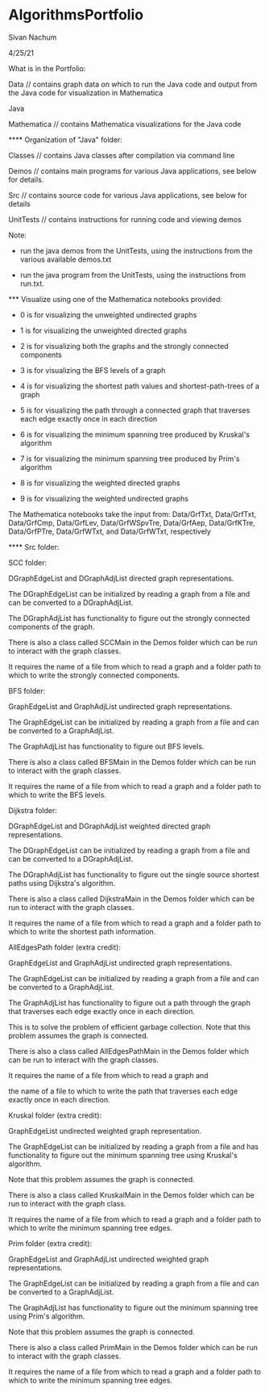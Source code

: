 # AlgorithmsPortfolio
Sivan Nachum

4/25/21



What is in the Portfolio:

Data // contains graph data on which to run the Java code and output from the Java code for visualization in Mathematica

Java

Mathematica // contains Mathematica visualizations for the Java code




**** Organization of "Java" folder:

Classes // contains Java classes after compilation via command line

Demos // contains main programs for various Java applications, see below for details.

Src // contains source code for various Java applications, see below for details

UnitTests // contains instructions for running code and viewing demos




Note: 

- run the java demos from the UnitTests, using the instructions from the various available demos.txt

- run the java program from the UnitTests, using the instructions from run.txt.




*** Visualize using one of the Mathematica notebooks provided:

- 0 is for visualizing the unweighted undirected graphs

- 1 is for visualizing the unweighted directed graphs

- 2 is for visualizing both the graphs and the strongly connected components

- 3 is for visualizing the BFS levels of a graph

- 4 is for visualizing the shortest path values and shortest-path-trees of a graph

- 5 is for visualizing the path through a connected graph that traverses each edge exactly once in each direction

- 6 is for visualizing the minimum spanning tree produced by Kruskal's algorithm

- 7 is for visualizing the minimum spanning tree produced by Prim's algorithm

- 8 is for visualizing the weighted directed graphs

- 9 is for visualizing the weighted undirected graphs


The Mathematica notebooks take the input from:
Data/GrfTxt, Data/GrfTxt, Data/GrfCmp, Data/GrfLev, Data/GrfWSpvTre, Data/GrfAep, Data/GrfKTre, Data/GrfPTre, Data/GrfWTxt, and Data/GrfWTxt, respectively




**** Src folder:

SCC folder:

DGraphEdgeList and DGraphAdjList directed graph representations. 

The DGraphEdgeList can be initialized by reading a graph from a file and can be converted to a DGraphAdjList. 

The DGraphAdjList has functionality to figure out the strongly connected components of the graph.

There is also a class called SCCMain in the Demos folder which can be run to interact with the graph classes.

It requires the name of a file from which to read a graph and a folder path to which to write the strongly connected components.



BFS folder:

GraphEdgeList and GraphAdjList undirected graph representations. 

The GraphEdgeList can be initialized by reading a graph from a file and can be converted to a GraphAdjList. 

The GraphAdjList has functionality to figure out BFS levels.

There is also a class called BFSMain in the Demos folder which can be run to interact with the graph classes.

It requires the name of a file from which to read a graph and a folder path to which to write the BFS levels.




Dijkstra folder:

DGraphEdgeList and DGraphAdjList weighted directed graph representations. 

The DGraphEdgeList can be initialized by reading a graph from a file and can be converted to a DGraphAdjList. 

The DGraphAdjList has functionality to figure out the single source shortest paths using Dijkstra's algorithm.

There is also a class called DijkstraMain in the Demos folder which can be run to interact with the graph classes.

It requires the name of a file from which to read a graph and a folder path to which to write the shortest path information.




AllEdgesPath folder (extra credit):

GraphEdgeList and GraphAdjList undirected graph representations. 

The GraphEdgeList can be initialized by reading a graph from a file and can be converted to a GraphAdjList. 

The GraphAdjList has functionality to figure out a path through the graph that traverses each edge exactly once in each direction.

This is to solve the problem of efficient garbage collection. Note that this problem assumes the graph is connected.

There is also a class called AllEdgesPathMain in the Demos folder which can be run to interact with the graph classes.

It requires the name of a file from which to read a graph and 

the name of a file to which to write the path that traverses each edge exactly once in each direction.




Kruskal folder (extra credit):

GraphEdgeList undirected weighted graph representation. 

The GraphEdgeList can be initialized by reading a graph from a file and has functionality to figure out the minimum spanning tree using Kruskal's algorithm.

Note that this problem assumes the graph is connected.


There is also a class called KruskalMain in the Demos folder which can be run to interact with the graph class.

It requires the name of a file from which to read a graph and a folder path to which to write the minimum spanning tree edges.




Prim folder (extra credit):

GraphEdgeList and GraphAdjList undirected weighted graph representations. 

The GraphEdgeList can be initialized by reading a graph from a file and can be converted to a GraphAdjList. 

The GraphAdjList has functionality to figure out the minimum spanning tree using Prim's algorithm.

Note that this problem assumes the graph is connected.

There is also a class called PrimMain in the Demos folder which can be run to interact with the graph classes.

It requires the name of a file from which to read a graph and a folder path to which to write the minimum spanning tree edges.
